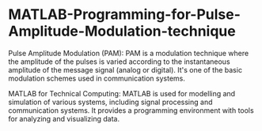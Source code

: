 # MATLAB-Programming-for-Pulse-Amplitude-Modulation-technique
Pulse Amplitude Modulation (PAM):
PAM is a modulation technique where the amplitude of the pulses is varied according to the instantaneous amplitude of the message signal (analog or digital).
It's one of the basic modulation schemes used in communication systems.

MATLAB for Technical Computing:
MATLAB is used for modelling and simulation of various systems, including signal processing and communication systems. 
It provides a programming environment with tools for analyzing and visualizing data.
